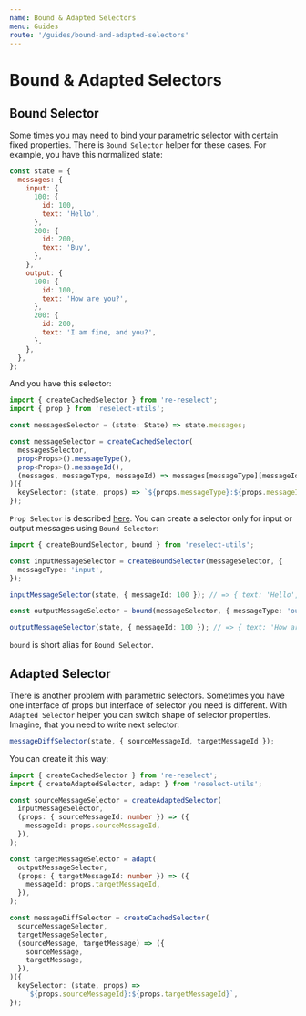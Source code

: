 ```yaml
---
name: Bound & Adapted Selectors
menu: Guides
route: '/guides/bound-and-adapted-selectors'
---
```


# Bound & Adapted Selectors

## Bound Selector

Some times you may need to bind your parametric selector with certain fixed properties. There is `Bound Selector` helper for these cases. For example, you have this normalized state:

```js
const state = {
  messages: {
    input: {
      100: {
        id: 100,
        text: 'Hello',
      },
      200: {
        id: 200,
        text: 'Buy',
      },
    },
    output: {
      100: {
        id: 100,
        text: 'How are you?',
      },
      200: {
        id: 200,
        text: 'I am fine, and you?',
      },
    },
  },
};
```

And you have this selector:

```typescript
import { createCachedSelector } from 're-reselect';
import { prop } from 'reselect-utils';

const messagesSelector = (state: State) => state.messages;

const messageSelector = createCachedSelector(
  messagesSelector,
  prop<Props>().messageType(),
  prop<Props>().messageId(),
  (messages, messageType, messageId) => messages[messageType][messageId],
)({
  keySelector: (state, props) => `${props.messageType}:${props.messageId}`,
});
```

`Prop Selector` is described [here](/guides/path-and-prop-selectors#prop-selector). You can create a selector only for input or output messages using `Bound Selector`:

```typescript
import { createBoundSelector, bound } from 'reselect-utils';

const inputMessageSelector = createBoundSelector(messageSelector, {
  messageType: 'input',
});

inputMessageSelector(state, { messageId: 100 }); // => { text: 'Hello', ... }

const outputMessageSelector = bound(messageSelector, { messageType: 'output' });

outputMessageSelector(state, { messageId: 100 }); // => { text: 'How are you?', ... }
```

`bound` is short alias for `Bound Selector`.

## Adapted Selector

There is another problem with parametric selectors. Sometimes you have one interface of props but interface of selector you need is different. With `Adapted Selector` helper you can switch shape of selector properties. Imagine, that you need to write next selector:

```typescript
messageDiffSelector(state, { sourceMessageId, targetMessageId });
```

You can create it this way:

```typescript
import { createCachedSelector } from 're-reselect';
import { createAdaptedSelector, adapt } from 'reselect-utils';

const sourceMessageSelector = createAdaptedSelector(
  inputMessageSelector,
  (props: { sourceMessageId: number }) => ({
    messageId: props.sourceMessageId,
  }),
);

const targetMessageSelector = adapt(
  outputMessageSelector,
  (props: { targetMessageId: number }) => ({
    messageId: props.targetMessageId,
  }),
);

const messageDiffSelector = createCachedSelector(
  sourceMessageSelector,
  targetMessageSelector,
  (sourceMessage, targetMessage) => ({
    sourceMessage,
    targetMessage,
  }),
)({
  keySelector: (state, props) =>
    `${props.sourceMessageId}:${props.targetMessageId}`,
});
```
